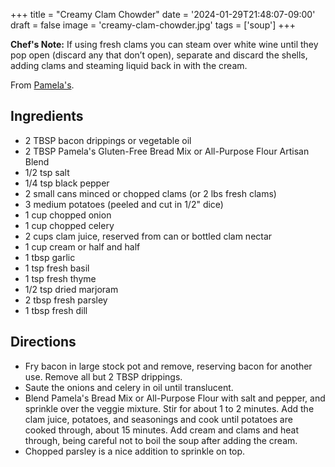 +++
title = "Creamy Clam Chowder"
date = '2024-01-29T21:48:07-09:00'
draft = false
image = 'creamy-clam-chowder.jpg'
tags = ['soup']
+++

**Chef's Note:** If using fresh clams you can steam over white wine until they pop open (discard any that don’t open), separate and discard the shells, adding clams and steaming liquid back in with the cream.

From [Pamela's](https://www.pamelasproducts.com/recipes/gluten-free-creamy-clam-chowder).

## Ingredients
* 2 TBSP bacon drippings or vegetable oil
* 2 TBSP Pamela's Gluten-Free Bread Mix or All-Purpose Flour Artisan Blend
* 1/2 tsp salt
* 1/4 tsp black pepper
* 2 small cans minced or chopped clams (or 2 lbs fresh clams)
* 3 medium potatoes (peeled and cut in 1/2" dice)
* 1 cup chopped onion
* 1 cup chopped celery
* 2 cups clam juice, reserved from can or bottled clam nectar
* 1 cup cream or half and half
* 1 tbsp garlic
* 1 tsp fresh basil
* 1 tsp fresh thyme
* 1/2 tsp dried marjoram
* 2 tbsp fresh parsley
* 1 tbsp fresh dill

## Directions
* Fry bacon in large stock pot and remove, reserving bacon for another use. Remove all but 2 TBSP drippings.
* Saute the onions and celery in oil until translucent.
* Blend Pamela's Bread Mix or All-Purpose Flour with salt and pepper, and sprinkle over the veggie mixture. Stir for about 1 to 2 minutes. Add the clam juice, potatoes, and seasonings and cook until potatoes are cooked through, about 15 minutes. Add cream and clams and heat through, being careful not to boil the soup after adding the cream.
* Chopped parsley is a nice addition to sprinkle on top.
